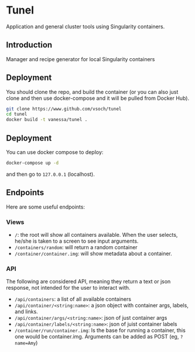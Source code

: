 # Tunel

Application and general cluster tools using Singularity containers.

## Introduction
Manager and recipe generator for local Singularity containers

## Deployment
You should clone the repo, and build the container (or you can also just clone and then use docker-compose and it will be pulled from Docker Hub).


```bash
git clone https://www.github.com/vsoch/tunel
cd tunel
docker build -t vanessa/tunel .
```

## Deployment
You can use docker compose to deploy:

```bash          
docker-compose up -d
```
and then go to `127.0.0.1` (localhost).


## Endpoints
Here are some useful endpoints:

### Views
 - `/`: the root will show all containers available. When the user selects, he/she is taken to a screen to see input arguments. 
 - `/containers/random`: will return a random container
 - `/container/container.img`: will show metadata about a container.

### API
The following are considered API, meaning they return a text or json response, not intended for the user to interact with.

 - `/api/containers`: a list of all available containers
 - `/api/container/<string:name>`: a json object with container args, labels, and links.
 - `/api/container/args/<string:name>`: json of just container args
 - `/api/container/labels/<string:name>`: json of juist container labels
 - `/container/run/container.img`: Is the base for running a container, this one would be container.img. Arguments can be added as POST (eg, `?name=Amy`)

